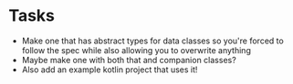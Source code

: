 # Tasks
* Make one that has abstract types for data classes so you're forced to follow the spec while also allowing you to overwrite anything
* Maybe make one with both that and companion classes?
* Also add an example kotlin project that uses it!
